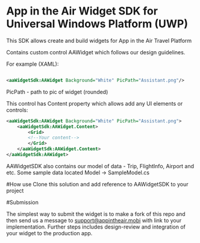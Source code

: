 # App in the Air Widget SDK for Universal Windows Platform (UWP)
This SDK allows create and build widgets for App in the Air Travel Platform

Contains custom control AAWidget which follows our design guidelines.

For example (XAML):
```xml 

<aaWidgetSdk:AAWidget Background="White" PicPath="Assistant.png"/>

```

PicPath - path to pic of widget (rounded)

This control has Content property which allows add any UI elements or controls:
```xml
<aaWidgetSdk:AAWidget Background="White" PicPath="Assistant.png">
	<aaWidgetSdk:AAWidget.Content>
		<Grid>
		<!--Your content-->
		</Grid>
	</aaWidgetSdk:AAWidget.Content>
</aaWidgetSdk:AAWidget>
```

AAWidgetSDK also contains our model of data - Trip, FlightInfo, Airport and etc. Some sample data located Model -> SampleModel.cs

#How use
Clone this solution and add reference to AAWidgetSDK to your project


#Submission

The simplest way to submit the widget is to make a fork of this repo and then send us a message to support@appintheair.mobi with link to your implementation. Further steps includes design-review and integration of your widget to the production app.
